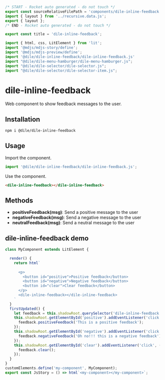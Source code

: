 ```js server
/* START - Rocket auto generated - do not touch */
export const sourceRelativeFilePath = 'components/dile-inline-feedback.rocket.md';
import { layout } from '../recursive.data.js';
export { layout };
/* END - Rocket auto generated - do not touch */

export const title = 'dile-inline-feedback';
```

```js script
import { html, css, LitElement } from 'lit'; 
import '@mdjs/mdjs-story/define';
import '@mdjs/mdjs-preview/define';
import '@dile/dile-inline-feedback/dile-inline-feedback.js'
import "@dile/dile-menu-hamburger/dile-menu-hamburger.js";
import "@dile/dile-selector/dile-selector.js";
import "@dile/dile-selector/dile-selector-item.js";
```

# dile-inline-feedback

Web component to show feedback messages to the user. 

## Installation

```bash
npm i @dile/dile-inline-feedback
```

## Usage

Import the component.

```javascript
import '@dile/dile-inline-feedback/dile-inline-feedback.js';
```

Use the component.

```html
<dile-inline-feedback></dile-inline-feedback>
```

## Methods

- **positiveFeedback(msg)**: Send a positive message to the user 
- **negativeFeedback(msg)**: Send a negative message to the user 
- **neutralFeedback(msg)**: Send a neutral message to the user 

## dile-inline-feedback demo

```js preview-story
class MyComponent extends LitElement {

  render() {
    return html`
     
      <p>
        <button id="positive">Positive feedback</button>
        <button id="negative">Negative feedback</button>
        <button id="clear">Clear feedback</button>
      </p>
      <dile-inline-feedback></dile-inline-feedback>
    `
  }
  firstUpdated() {
    let feedback = this.shadowRoot.querySelector('dile-inline-feedback');
    this.shadowRoot.getElementById('positive').addEventListener('click', (e) => {
      feedback.positiveFeedback('This is a positive feedback');
    });
    this.shadowRoot.getElementById('negative').addEventListener('click', (e) => {
      feedback.negativeFeedback('Oh no!!! this is a negative feedback');
    });
    this.shadowRoot.getElementById('clear').addEventListener('click', (e) => {
      feedback.clear();
    });
  }
}
customElements.define('my-component', MyComponent);
export const JsStory = () => html`<my-component></my-component>`;
```